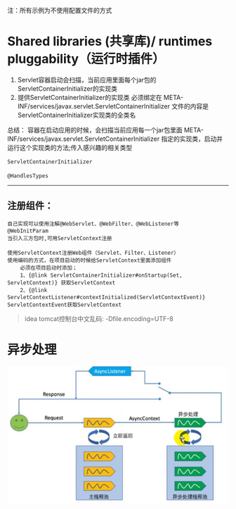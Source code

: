 注：所有示例为不使用配置文件的方式



# Shared libraries (共享库)/ runtimes pluggability（运行时插件）

1.  Servlet容器启动会扫描，当前应用里面每个jar包的
    ServletContainerInitializer的实现类
2.  提供ServletContainerInitializer的实现类
        必须绑定在 META-INF/services/javax.servlet.ServletContainerInitializer
        文件的内容是  ServletContainerInitializer实现类的全类名

总结： 容器在启动应用的时候，会扫描当前应用每一个jar包里面
      META-INF/services/javax.servlet.ServletContainerInitializer
      指定的实现类，启动并运行这个实现类的方法;传入感兴趣的相关类型
      
      
    ServletContainerInitializer
    
    @HandlesTypes        
        
***       
##   注册组件：

 	自己实现可以使用注解@WebServlet、@WebFilter、@WebListener等				@WebInitParam
 	当引入三方包时,可用ServletContext注册

	使用ServletContext注册Web组件（Servlet、Filter、Listener）
	使用编码的方式，在项目启动的时候给ServletContext里面添加组件
		必须在项目启动时添加；
		1、{@link ServletContainerInitializer#onStartup(Set, ServletContext)} 获取ServletContext
		2、{@link ServletContextListener#contextInitialized(ServletContextEvent)} ServletContextEvent获取ServletContext        
        
        
        
        
>    idea tomcat控制台中文乱码: -Dfile.encoding=UTF-8

#   异步处理
![异步处理](./src/com/joffzhang/servlet/异步处理.JPG)
